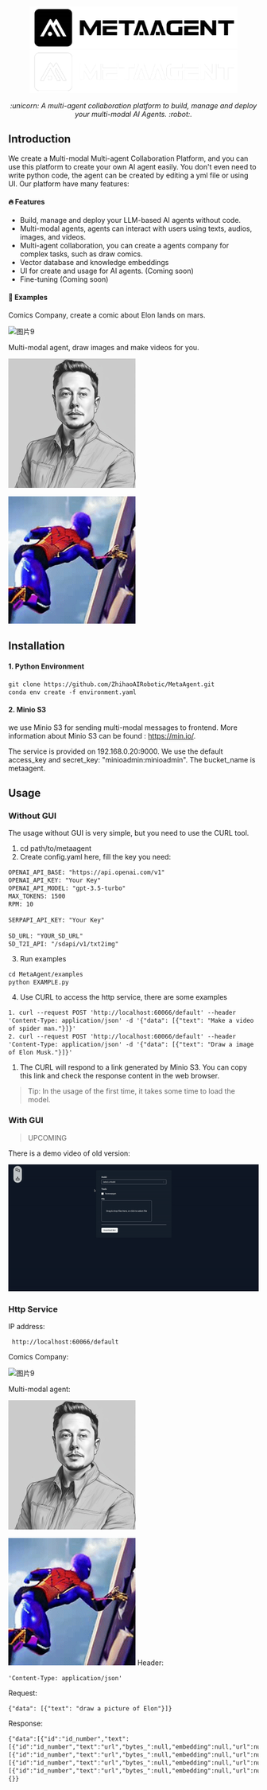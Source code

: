 
<p align="center">
  <a href="https://github.com/ZhihaoAIRobotic/MetaAgent//#gh-light-mode-only">
    <img src="Docs/resource/MetaAgent-logo-black.png" width="418px" alt="logo" />
  </a>
  <a href="https://github.com/ZhihaoAIRobotic/MetaAgent//#gh-dark-mode-only">
    <img src="Docs/resource/MetaAgent-logo-white.png" width="418px" alt="logo" />
  </a>
</p>

<p align="center"><i>:unicorn: A multi-agent collaboration platform to build, manage and deploy your multi-modal AI Agents. :robot:. </i></p>

## Introduction
We create a  Multi-modal Multi-agent Collaboration Platform, and you can use this platform to create your own AI agent easily. You don't even need to write python code, the agent can be created by editing a yml file or using UI. 
Our platform have many features:
#### :fire: Features
- Build, manage and deploy your LLM-based AI agents without code.
- Multi-modal agents, agents can interact with users using texts, audios, images, and videos. 
- Multi-agent collaboration, you can create a agents company for complex tasks, such as draw comics.
- Vector database and knowledge embeddings
- UI for create and usage for AI agents. (Coming soon)
- Fine-tuning (Coming soon)

#### :page_with_curl: Examples
Comics Company, create a comic about Elon lands on mars.

![图片9](https://github.com/ZhihaoAIRobotic/MetaAgent/assets/25542404/fb37f50a-b325-4747-82ed-a968ec030112)


Multi-modal agent, draw images and make videos for you.

<img src="Docs/resource/elon.jpg" width="256" height="260">

![Elon](Docs/resource/output.gif)


## Installation
#### 1. Python Environment
```
git clone https://github.com/ZhihaoAIRobotic/MetaAgent.git
conda env create -f environment.yaml
```

#### 2. Minio S3
we use Minio S3 for sending multi-modal messages to frontend. More information about Minio S3 can be found : https://min.io/. 

The service is provided on 192.168.0.20:9000. We use the default access_key and secret_key: "minioadmin:minioadmin". The bucket_name is metaagent.

## Usage
### Without GUI
The usage without GUI is very simple, but you need to use the CURL tool.
1. cd path/to/metaagent
2. Create config.yaml here, fill the key you need:
```
OPENAI_API_BASE: "https://api.openai.com/v1"
OPENAI_API_KEY: "Your Key"
OPENAI_API_MODEL: "gpt-3.5-turbo"
MAX_TOKENS: 1500
RPM: 10

SERPAPI_API_KEY: "Your Key"

SD_URL: "YOUR_SD_URL"
SD_T2I_API: "/sdapi/v1/txt2img"
```
3. Run examples
```
cd MetaAgent/examples
python EXAMPLE.py
```
4. Use CURL to access the http service, there are some examples
```
1. curl --request POST 'http://localhost:60066/default' --header 'Content-Type: application/json' -d '{"data": [{"text": "Make a video of spider man."}]}'
2. curl --request POST 'http://localhost:60066/default' --header 'Content-Type: application/json' -d '{"data": [{"text": "Draw a image of Elon Musk."}]}'
```
1. The CURL will respond to a link generated by Minio S3. You can copy this link and check the response content in the web browser.

>Tip: In the usage of the first time, it takes some time to load the model.


### With GUI
>UPCOMING

There is a demo video of old version:

![demo](Docs/resource/old_version_demo.gif)

### Http Service
IP address:
```
 http://localhost:60066/default
```
Comics Company:

![图片9](https://github.com/ZhihaoAIRobotic/MetaAgent/assets/25542404/fb37f50a-b325-4747-82ed-a968ec030112)


Multi-modal agent:

<img src="Docs/resource/elon.jpg" width="256" height="260">

![Elon](Docs/resource/output.gif)
Header: 
```
'Content-Type: application/json'
```

Request: 
```
{"data": [{"text": "draw a picture of Elon"}]}
```

Response: 
```
{"data":[{"id":"id_number","text":[{"id":"id_number","text":"url","bytes_":null,"embedding":null,"url":null}],"image":[{"id":"id_number","text":"url","bytes_":null,"embedding":null,"url":null}],"video":[{"id":"id_number","text":"url","bytes_":null,"embedding":null,"url":null}],"audio":[{"id":"id_number","text":"url","bytes_":null,"embedding":null,"url":null}]}],"parameters":{}}
```
